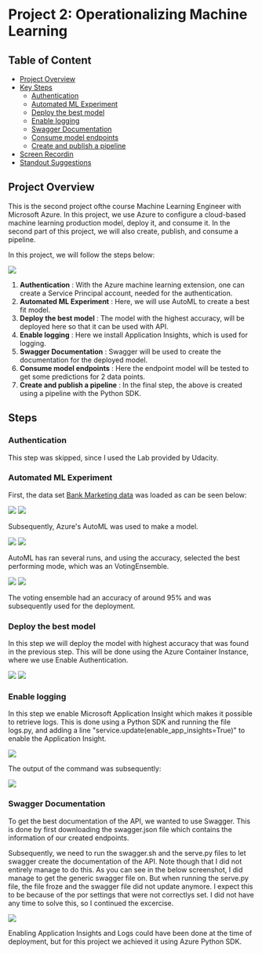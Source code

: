 # Project 2: Operationalizing Machine Learning

## Table of Content
* [Project Overview](#project-overview)
* [Key Steps](#architectural-diagram)
    * [Authentication](#authentication)
    * [Automated ML Experiment](#automated-ml-experiment)
    * [Deploy the best model](#deploy-the-best-model)
    * [Enable logging](#enable-logging)
    * [Swagger Documentation](#swagger-documentation)
    * [Consume model endpoints](#consume-model-endpoints)
    * [Create and publish a pipeline](#create-and-publish-a-pipeline)
* [Screen Recordin](#screen-recording)
* [Standout Suggestions](#standout-suggestions)

## Project Overview
This is the second project ofthe course Machine Learning Engineer with Microsoft Azure. In this project, we use Azure to configure a cloud-based machine learning production model, deploy it, and consume it. In the second part of this project, we will also create, publish, and consume a pipeline.

In this project, we will follow the steps below:

![](steps.png)

1. **Authentication** : With the Azure machine learning extension, one can create a Service Principal account, needed for the authentication.
2. **Automated ML Experiment** : Here, we will use AutoML to create a best fit model.
3. **Deploy the best model** : The model with the highest accuracy, will be deployed here so that it can be used with API.
4. **Enable logging** : Here we install Application Insights, which is used for logging.
5. **Swagger Documentation** : Swagger will be used to create the documentation for the deployed model.
6. **Consume model endpoints** : Here the endpoint model will be tested to get some predictions for 2 data points.
7. **Create and publish a pipeline** : In the final step, the above is created using a pipeline with the Python SDK.

## Steps

### Authentication
This step was skipped, since I used the Lab provided by Udacity.

### Automated ML Experiment
First, the data set [Bank Marketing data](https://automlsamplenotebookdata.blob.core.windows.net/automl-sample-notebook-data/bankmarketing_train.csv) was loaded as can be seen below:

![](sample_screenshots/dataset.GIF)
![](sample_screenshots/dataset2.GIF)

Subsequently, Azure's AutoML was used to make a model. 

![](sample_screenshots/automl1.GIF)
![](sample_screenshots/automl2.GIF)

AutoML has ran several runs, and using the accuracy, selected the best performing mode, which was an VotingEnsemble.

![](sample_screenshots/automl3.GIF)
![](sample_screenshots/automl4.GIF)

The voting ensemble had an accuracy of around 95% and was subsequently used for the deployment. 

### Deploy the best model
In this step we will deploy the model with highest accuracy that was found in the previous step. This will be done using the Azure Container Instance, where we use Enable Authentication.

![](sample_screenshots/deployment1.GIF)
![](sample_screenshots/deployment2.GIF)

### Enable logging
In this step we enable Microsoft Application Insight which makes it possible to retrieve logs. This is done using a Python SDK and running the file logs.py, and adding a line "service.update(enable_app_insights=True)" to enable the Application Insight.

![](sample_screenshots/deployment3AI.GIF)

The output of the command was subsequently:

![](sample_screenshots/logs1.GIF)

### Swagger Documentation
To get the best documentation of the API, we wanted to use Swagger. This is done by first downloading the swagger.json file which contains the information of our created endpoints. 

Subsequently, we need to run the swagger.sh and the serve.py files to let swagger create the documentation of the API. Note though that I did not entirely manage to do this. As you can see in the below screenshot, I did manage to get the generic swagger file on. But when running the serve.py file, the file froze and the swagger file did not update anymore. I expect this to be because of the por settings that were not correctlys set. I did not have any time to solve this, so I continued the excercise.


![](sample_screenshots/logs2.GIF)


Enabling Application Insights and Logs could have been done at the time of deployment, but for this project we achieved it using Azure Python SDK.









